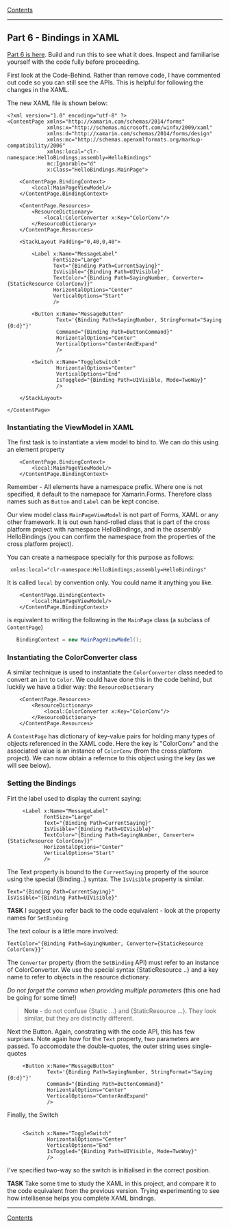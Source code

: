 [Contents](README.md)

----

## Part 6 - Bindings in XAML
[Part 6 is here](/code/Chapter2/Bindings/HelloBindings-06). Build and run this to see what it does. Inspect and familiarise yourself with the code fully before proceeding. 

First look at the Code-Behind. Rather than remove code, I have commented out code so you can still see the APIs. This is helpful for following the changes in the XAML.

The new XAML file is shown below:
```XAML
<?xml version="1.0" encoding="utf-8" ?>
<ContentPage xmlns="http://xamarin.com/schemas/2014/forms"
             xmlns:x="http://schemas.microsoft.com/winfx/2009/xaml"
             xmlns:d="http://xamarin.com/schemas/2014/forms/design"
             xmlns:mc="http://schemas.openxmlformats.org/markup-compatibility/2006"
             xmlns:local="clr-namespace:HelloBindings;assembly=HelloBindings"
             mc:Ignorable="d"
             x:Class="HelloBindings.MainPage">
            
    <ContentPage.BindingContext>
        <local:MainPageViewModel/>
    </ContentPage.BindingContext>
    
    <ContentPage.Resources>
        <ResourceDictionary>
            <local:ColorConverter x:Key="ColorConv"/>
        </ResourceDictionary>
    </ContentPage.Resources>
    
    <StackLayout Padding="0,40,0,40">
        
        <Label x:Name="MessageLabel" 
               FontSize="Large"
               Text="{Binding Path=CurrentSaying}" 
               IsVisible="{Binding Path=UIVisible}"
               TextColor="{Binding Path=SayingNumber, Converter={StaticResource ColorConv}}"
               HorizontalOptions="Center"
               VerticalOptions="Start" 
               />

        <Button x:Name="MessageButton"
                Text='{Binding Path=SayingNumber, StringFormat="Saying {0:d}"}'
                Command="{Binding Path=ButtonCommand}"
                HorizontalOptions="Center" 
                VerticalOptions="CenterAndExpand"
                />

        <Switch x:Name="ToggleSwitch"  
                HorizontalOptions="Center"
                VerticalOptions="End"
                IsToggled="{Binding Path=UIVisible, Mode=TwoWay}"
                />

    </StackLayout>

</ContentPage>

```

### Instantiating the ViewModel in XAML
The first task is to instantiate a view model to bind to. We can do this using an element property

```XAML
    <ContentPage.BindingContext>
        <local:MainPageViewModel/>
    </ContentPage.BindingContext>
```

Remember - All elements have a namespace prefix. Where one is not specified, it default to the namepace for Xamarin.Forms. Therefore class names such as `Button` and `Label` can be kept concise.

Our view model class `MainPageViewModel` is not part of Forms, XAML or any other framework. It is out own hand-rolled class that is part of the cross platform project with namespace HelloBindings, and in the _assembly_ HelloBindings (you can confirm the namespace from the properties of the cross platform project).

You can create a namespace specially for this purpose as follows:
```XAML
 xmlns:local="clr-namespace:HelloBindings;assembly=HelloBindings"
```
It is called `local` by convention only. You could name it anything you like. 

```XAML
    <ContentPage.BindingContext>
        <local:MainPageViewModel/>
    </ContentPage.BindingContext>
```
is equivalent to writing the following in the `MainPage` class (a subclass of `ContentPage`) 
```C#
   BindingContext = new MainPageViewModel();
```

### Instantiating the ColorConverter class
A similar technique is used to instantiate the `ColorConverter` class needed to convert an `int` to `Color`. We could have done this in the code behind, but luckily we have a tidier way: the `ResourceDictionary`

```XAML
    <ContentPage.Resources>
        <ResourceDictionary>
            <local:ColorConverter x:Key="ColorConv"/>
        </ResourceDictionary>
    </ContentPage.Resources>
```

A `ContentPage` has dictionary of key-value pairs for holding many types of objects referenced in the XAML code. Here the key is "ColorConv" and the associated value is an instance of `ColorConv` (from the cross platform project). We can now obtain a refernce to this object using the key (as we will see below).

### Setting the Bindings
Firt the label used to display the current saying:

```XAML
     <Label x:Name="MessageLabel" 
            FontSize="Large"
            Text="{Binding Path=CurrentSaying}" 
            IsVisible="{Binding Path=UIVisible}"
            TextColor="{Binding Path=SayingNumber, Converter={StaticResource ColorConv}}"
            HorizontalOptions="Center"
            VerticalOptions="Start" 
            />
```
The Text property is bound to the `CurrentSaying` property of the source using the special {Binding..} syntax. The `IsVisible` property is similar.
```XAML
Text="{Binding Path=CurrentSaying}"
IsVisible="{Binding Path=UIVisible}"
```
**TASK** I suggest you refer back to the code equivalent - look at the property names for `SetBinding`

The text colour is a little more involved:
```XAML
TextColor="{Binding Path=SayingNumber, Converter={StaticResource ColorConv}}"
```
The `Converter` property (from the `SetBinding` API) must refer to an instance of ColorConverter. We use the special syntax {StaticResource ..} and a key name to refer to objects in the resource dictionary. 

_Do not forget the comma when providing multiple parameters_ (this one had be going for some time!)

> **Note** - do not confuse {Static ...} and {StaticResource ...}. They look similar, but they are distinctly different.

Next the Button. Again, constrating with the code API, this has few surprises. Note again how for the `Text` property, two parameters are passed. To accomodate the double-quotes, the outer string uses single-quotes

```XAML
     <Button x:Name="MessageButton"
             Text='{Binding Path=SayingNumber, StringFormat="Saying {0:d}"}'
             Command="{Binding Path=ButtonCommand}"
             HorizontalOptions="Center" 
             VerticalOptions="CenterAndExpand"
             />
```                

Finally, the Switch

```XAML

     <Switch x:Name="ToggleSwitch"  
             HorizontalOptions="Center"
             VerticalOptions="End"
             IsToggled="{Binding Path=UIVisible, Mode=TwoWay}"
             />             
```            

I've specified two-way so the switch is initialised in the correct position. 

**TASK**
Take some time to study the XAML in this project, and compare it to the code equivalent from the previous version. Trying experimenting to see how intellisense helps you complete XAML bindings.

----

[Contents](README.md)
